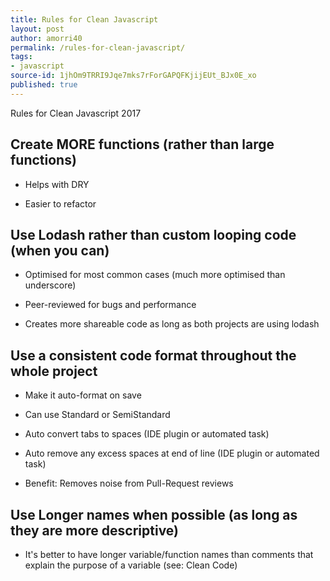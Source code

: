 ```yaml
---
title: Rules for Clean Javascript
layout: post
author: amorri40
permalink: /rules-for-clean-javascript/
tags:
- javascript
source-id: 1jhOm9TRRI9Jqe7mks7rForGAPQFKjijEUt_BJx0E_xo
published: true
---
```

Rules for Clean Javascript 2017

## Create MORE functions (rather than large functions)

* Helps with DRY

* Easier to refactor

## Use Lodash rather than custom looping code (when you can)

* Optimised for most common cases (much more optimised than underscore)

* Peer-reviewed for bugs and performance

* Creates more shareable code as long as both projects are using lodash

## Use a consistent code format throughout the whole project

* Make it auto-format on save

* Can use Standard or SemiStandard

* Auto convert tabs to spaces (IDE plugin or automated task)

* Auto remove any excess spaces at end of line (IDE plugin or automated task)

* Benefit: Removes noise from Pull-Request reviews

## Use Longer names when possible (as long as they are more descriptive)

* It's better to have longer variable/function names than comments that explain the purpose of a variable (see: Clean Code)

